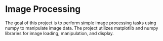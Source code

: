 # Image Processing

The goal of this project is to perform simple image processing tasks using numpy to manipulate image data. The project utilizes matplotlib and numpy libraries for image loading, manipulation, and display.
